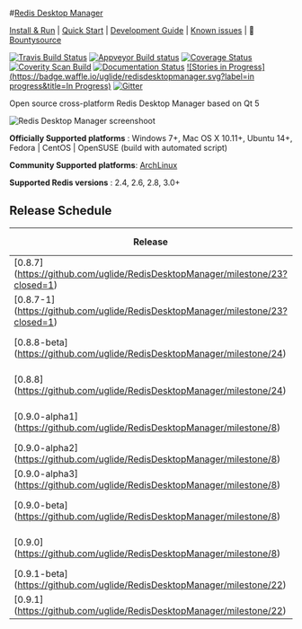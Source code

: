 #[Redis Desktop Manager](http://redisdesktop.com "Redis Desktop Manager Offical Site")

[Install & Run](http://docs.redisdesktop.com/en/latest/install/) | 
[Quick Start](http://docs.redisdesktop.com/en/latest/quick-start/) |
[Development Guide](http://docs.redisdesktop.com/en/latest/development/) |
[Known issues](http://docs.redisdesktop.com/en/latest/known-issues/) |
:green_apple: [Bountysource](https://www.bountysource.com/teams/redisdesktopmanager)

[![Travis Build Status](https://travis-ci.org/uglide/RedisDesktopManager.svg?branch=0.9)](https://travis-ci.org/uglide/RedisDesktopManager)
[![Appveyor Build status](https://ci.appveyor.com/api/projects/status/91mj2ge0lxjf693c/branch/0.9?svg=true)](https://ci.appveyor.com/project/uglide/redisdesktopmanager/branch/0.8.0)
[![Coverage Status](https://coveralls.io/repos/uglide/RedisDesktopManager/badge.svg?branch=0.9)](https://coveralls.io/r/uglide/RedisDesktopManager?branch=0.8.0)
[![Coverity Scan Build](https://scan.coverity.com/projects/3548/badge.svg)](https://scan.coverity.com/projects/3548)
[![Documentation Status](https://readthedocs.org/projects/redisdesktopmanager/badge/?version=latest)](http://docs.redisdesktop.com/en/latest/?badge=latest)
[![Stories in Progress](https://badge.waffle.io/uglide/redisdesktopmanager.svg?label=in progress&title=In Progress)](http://waffle.io/uglide/redisdesktopmanager)
[![Gitter](https://badges.gitter.im/Join%20Chat.svg)](https://gitter.im/uglide/RedisDesktopManager)

Open source cross-platform Redis Desktop Manager based on Qt 5

![Redis Desktop Manager screenshoot](http://redisdesktop.com/static/img/features/all.png?v2)

**Officially Supported platforms** : Windows 7+, Mac OS X 10.11+, Ubuntu 14+, Fedora | CentOS | OpenSUSE (build with automated script)

**Community Supported platforms**: [ArchLinux](https://aur.archlinux.org/packages/redis-desktop-manager/)

**Supported Redis versions** : 2.4, 2.6, 2.8, 3.0+

## Release Schedule
| Release | Original plan | Realized |
| ------- | ------------- | -------- |
| [0.8.7] (https://github.com/uglide/RedisDesktopManager/milestone/23?closed=1) | July 20, 2016 | [July 18, 2016](https://github.com/uglide/RedisDesktopManager/releases/tag/0.8.7) |
| [0.8.7-1] (https://github.com/uglide/RedisDesktopManager/milestone/23?closed=1) | - | [August 02, 2016](https://github.com/uglide/RedisDesktopManager/releases/tag/0.8.7-1) |
| [0.8.8-beta] (https://github.com/uglide/RedisDesktopManager/milestone/24) | August 17, 2016 | [August 17, 2016](https://github.com/uglide/RedisDesktopManager/releases/tag/0.8.8-beta) |
| [0.8.8] (https://github.com/uglide/RedisDesktopManager/milestone/24) | August 26, 2016 | [August 26, 2016](https://github.com/uglide/RedisDesktopManager/releases/tag/0.8.8) |
| [0.9.0-alpha1] (https://github.com/uglide/RedisDesktopManager/milestone/8) | August 26, 2016 | |
| [0.9.0-alpha2] (https://github.com/uglide/RedisDesktopManager/milestone/8) | Sept 2, 2016 | |
| [0.9.0-alpha3] (https://github.com/uglide/RedisDesktopManager/milestone/8) | Sept 9, 2016 | |
| [0.9.0-beta] (https://github.com/uglide/RedisDesktopManager/milestone/8) | Sept 23, 2016 | |
| [0.9.0] (https://github.com/uglide/RedisDesktopManager/milestone/8) | Sept 30, 2016 | |
| [0.9.1-beta] (https://github.com/uglide/RedisDesktopManager/milestone/22) | Oct 21, 2016 | |
| [0.9.1] (https://github.com/uglide/RedisDesktopManager/milestone/22) | Oct 28, 2016 | |

